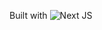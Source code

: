 Built with ![Next JS](https://img.shields.io/badge/Next-black?style=for-the-badge&logo=next.js&logoColor=white)